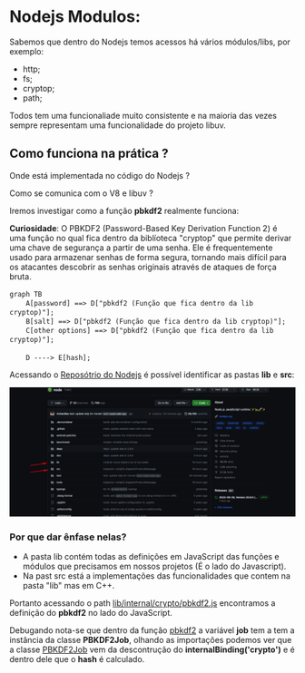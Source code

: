 # Nodejs Modulos:

Sabemos que dentro do Nodejs temos acessos há vários módulos/libs, por exemplo:

* http;
* fs;
* cryptop;
* path;

Todos tem uma funcionaliade muito consistente e na maioria das vezes sempre representam uma funcionalidade do projeto libuv.

## Como funciona na prática ?

Onde está implementada no código do Nodejs ?

Como se comunica com o V8 e libuv ?

Iremos investigar como a função **pbkdf2** realmente funciona:

**Curiosidade**: O PBKDF2 (Password-Based Key Derivation Function 2) é uma função no qual fica dentro da biblíoteca "cryptop" que permite derivar uma chave de segurança a partir de uma senha. Ele é frequentemente usado para armazenar senhas de forma segura, tornando mais difícil para os atacantes descobrir as senhas originais através de ataques de força bruta.

```mermaid
graph TB
    A[password] ==> D["pbkdf2 (Função que fica dentro da lib cryptop)"];
    B[salt] ==> D["pbkdf2 (Função que fica dentro da lib cryptop)"];
    C[other options] ==> D["pbkdf2 (Função que fica dentro da lib cryptop)"];

    D ----> E[hash];
```

Acessando o [Reposótrio do Nodejs](https://github.com/nodejs/node) é possível identificar as pastas **lib** e **src**:

![](./Images//nodejs-repository.png)

### Por que dar ênfase nelas?

* A pasta lib contém todas as definições em JavaScript das funções e módulos que precisamos em nossos projetos (É o lado do Javascript).
* Na past src está a implementações das funcionalidades que contem na pasta "lib" mas em C++.

Portanto acessando o path [lib/internal/crypto/pbkdf2.js](https://github.com/nodejs/node/blob/main/lib/internal/crypto/pbkdf2.js) encontramos a definição do **pbkdf2** no lado do JavaScript.

Debugando nota-se que dentro da função [pbkdf2](https://github.com/nodejs/node/blob/main/lib/internal/crypto/pbkdf2.js#L32) a variável **job** tem a tem a instância da classe **PBKDF2Job**, olhando as importações podemos ver que a classe [PBKDF2Job](https://github.com/nodejs/node/blob/main/lib/internal/crypto/pbkdf2.js#L10) vem da descontrução do **internalBinding('crypto')** e é dentro dele que o **hash** é calculado.








